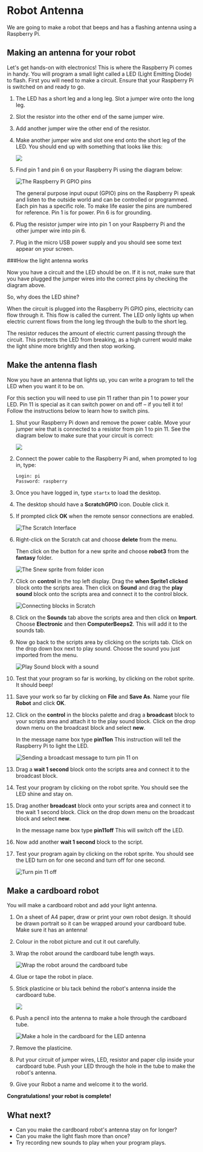 # Robot Antenna

We are going to make a robot that beeps and has a flashing antenna using a Raspberry Pi.

## Making an antenna for your robot

Let's get hands-on with electronics!  This is where the Raspberry Pi comes in handy. You will program a small light called a LED (Light Emitting Diode) to flash. First you will need to make a circuit. Ensure that your Raspberry Pi is switched on and ready to go.

1.  The LED has a short leg and a long leg. Slot a jumper wire onto the long leg.

2.  Slot the resistor into the other end of the same jumper wire.

3.  Add another jumper wire the other end of the resistor.

4.  Make another jumper wire and slot one end onto the short leg of the LED. You should end up with something that looks like this:

    ![](images/led-wired.png)

5.  Find pin 1 and pin 6 on your Raspberry Pi using the diagram below:

    ![](images/gpio.png "The Raspberry Pi GPIO pins")

    The general purpose input ouput (GPIO) pins on the Raspberry Pi speak and listen to the outside world and can be          controlled or programmed.  Each pin has a specific role. To make life easier the pins are numbered for reference.         Pin 1 is for power. Pin 6 is for grounding.

6.  Plug the resistor jumper wire into pin 1 on your Raspberry Pi and the other jumper wire into pin 6.

7.  Plug in the micro USB power supply and you should see some text appear on your screen.

###How the light antenna works

Now you have a circuit and the LED should be on. If it is not, make sure that you have plugged the jumper wires into the correct pins by checking the diagram above. 

So, why does the LED shine?

When the circuit is plugged into the Raspberry Pi GPIO pins, electricity can flow through it. This flow is called the current. The LED only lights up when electric current flows from the long leg through the bulb to the short leg.

The resistor reduces the amount of electric current passing through the circuit. This protects the LED from breaking, as a high current would make the light shine more brightly and then stop working.

## Make the antenna flash

Now you have an antenna that lights up, you can write a program to tell the LED when you want it to be on.

For this section you will need to use pin 11 rather than pin 1 to power your LED. Pin 11 is special as it can switch power on and off – if you tell it to! Follow the instructions below to learn how to switch pins.

1.  Shut your Raspberry Pi down and remove the power cable. Move your jumper wire that is connected to a resistor from pin 1 to pin 11. See the diagram below to make sure that your circuit is correct:

    ![](images/finished-circuit.png)

2.  Connect the power cable to the Raspberry Pi and, when prompted to log in, type:

    ```
    Login: pi
    Password: raspberry
    ```

3.  Once you have logged in, type `startx` to load the desktop.

4.  The desktop should have a **ScratchGPIO** icon. Double click it.

5.  If prompted click **OK** when the remote sensor connections are enabled.

    ![](images/Scratch-interface.png "The Scratch Interface")

6.  Right-click on the Scratch cat and choose **delete** from the menu.

    Then click on the button for a new sprite and choose **robot3** from the **fantasy** folder.

    ![](images/new_sprite.png "The Snew sprite from folder icon")

7.  Click on **control** in the top left display. Drag the **when Sprite1 clicked** block onto the scripts area. Then click on **Sound** and drag the **play sound** block onto the scripts area and connect it to the control block.

    ![](images/play_sound.png "Connecting blocks in Scratch")

8.  Click on the **Sounds** tab above the scripts area and then click on **Import**. Choose **Electronic** and then **ComputerBeeps2**. This will add it to the sounds tab.

9.  Now go back to the scripts area by clicking on the scripts tab. Click on the drop down box next to play sound. Choose the sound you just imported from the menu.

    ![](images/play_sound_beep.png "Play Sound block with a sound")

10. Test that your program so far is working, by clicking on the robot sprite. It should beep!

11. Save your work so far by clicking on **File** and **Save As**. Name your file **Robot** and click **OK**.

12. Click on the **control** in the blocks palette and drag a **broadcast** block to your scripts area and attach it to the play sound block. Click on the drop down menu on the broadcast block and select **new**.

    In the message name box type **pin11on** This instruction will tell the Raspberry Pi to light the LED.

    ![](images/pin11on.png "Sending a broadcast message to turn pin 11 on")

13. Drag a **wait 1 second** block onto the scripts area and connect it to the broadcast block.

14. Test your program by clicking on the robot sprite. You should see the LED shine and stay on.

15. Drag another **broadcast** block onto your scripts area and connect it to the wait 1 second block. Click on the drop down menu on the broadcast block and select **new**.

    In the message name box type **pin11off** This will switch off the LED.

16. Now add another **wait 1 second** block to the script.

17. Test your program again by clicking on the robot sprite. You should see the LED turn on for one second and turn off for one second.

    ![](images/pin11off.png "Turn pin 11 off")

## Make a cardboard robot

You will make a cardboard robot and add your light antenna.

1.  On a sheet of A4 paper, draw or print your own robot design. It should be drawn portrait so it can be wrapped around your cardboard tube. Make sure it has an antenna!

2.  Colour in the robot picture and cut it out carefully.

3.  Wrap the robot around the cardboard tube length ways.

    ![](images/cardboard.png "Wrap the robot around the cardboard tube")

4.  Glue or tape the robot in place.

5.  Stick plasticine or blu tack behind the robot's antenna inside the cardboard tube.

    ![](images/cardboard2.png)

6.  Push a pencil into the antenna to make a hole through the cardboard tube.

    ![](images/cardboard3.png "Make a hole in the cardboard for the LED antenna")

7.  Remove the plasticine.

8.  Put your circuit of jumper wires, LED, resistor and paper clip inside your cardboard tube. Push your LED through the hole in the tube to make the robot's antenna.

9.  Give your Robot a name and welcome it to the world.

**Congratulations! your robot is complete!**

## What next?

-   Can you make the cardboard robot's antenna stay on for longer?
-   Can you make the light flash more than once?
-   Try recording new sounds to play when your program plays.
